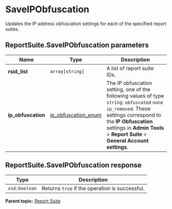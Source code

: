 # SaveIPObfuscation

Updates the IP address obfuscation settings for each of the specified report suites.

## ReportSuite.SaveIPObfuscation parameters

|Name|Type|Description|
|----|----|-----------|
|**rsid_list** |`array[string]` | A list of report suite IDs. |
|**ip_obfuscation** |[ip_obfuscation_enum](../../data_types/r_ip_obfuscation_enum.md#) | The IP obfuscation setting, one of the following values of type `string`: `obfuscated` `none` `ip_removed`. These settings correspond to the **IP Obfuscation** settings in **Admin Tools** > **Report Suite** > **General Account settings**.|

## ReportSuite.SaveIPObfuscation response

|Type|Description|
|----|-----------|
|`xsd:boolean` | Returns `true` if the operation is successful. |

**Parent topic:** [Report Suite](../../methods/report_suite/r_methods_reportsuite.md)

